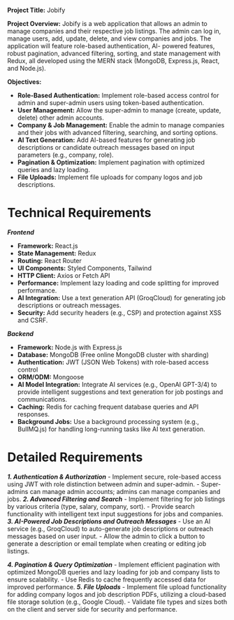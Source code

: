**Project Title:** Jobify

**Project Overview:** Jobify is a web application that allows an admin to manage companies
and their respective job listings. The admin can log in, manage users, add, update, delete,
and view companies and jobs. The application will feature role-based authentication, AI-
powered features, robust pagination, advanced filtering, sorting, and state management
with Redux, all developed using the MERN stack (MongoDB, Express.js, React, and
Node.js).

**Objectives:**

- **Role-Based Authentication:** Implement role-based access control for admin and
  super-admin users using token-based authentication.
- **User Management:** Allow the super-admin to manage (create, update, delete)
  other admin accounts.
- **Company & Job Management:** Enable the admin to manage companies and their
  jobs with advanced filtering, searching, and sorting options.
- **AI Text Generation:** Add AI-based features for generating job descriptions or
  candidate outreach messages based on input parameters (e.g., company, role).
- **Pagination & Optimization:** Implement pagination with optimized queries and lazy
  loading.
- **File Uploads:** Implement file uploads for company logos and job descriptions.

# Technical Requirements

**_Frontend_**

- **Framework:** React.js
- **State Management:** Redux
- **Routing:** React Router
- **UI Components:** Styled Components, Tailwind
- **HTTP Client:** Axios or Fetch API
- **Performance:** Implement lazy loading and code splitting for improved
  performance.
- **AI Integration:** Use a text generation API (GroqCloud) for generating job
  descriptions or outreach messages.
- **Security:** Add security headers (e.g., CSP) and protection against XSS and CSRF.

**_Backend_**

- **Framework:** Node.js with Express.js
- **Database:** MongoDB (Free online MongoDB cluster with sharding)
- **Authentication:** JWT (JSON Web Tokens) with role-based access control
- **ORM/ODM:** Mongoose
- **AI Model Integration:** Integrate AI services (e.g., OpenAI GPT-3/4) to provide
  intelligent suggestions and text generation for job postings and communications.
- **Caching:** Redis for caching frequent database queries and API responses.
- **Background Jobs:** Use a background processing system (e.g., BullMQ.js) for
  handling long-running tasks like AI text generation.

# Detailed Requirements

**_1. Authentication & Authorization_** - Implement secure, role-based access using JWT with role distinction between
admin and super-admin. - Super-admins can manage admin accounts; admins can manage companies and
jobs.
**_2. Advanced Filtering and Search_** - Implement filtering for job listings by various criteria (type, salary,
company, sort). - Provide search functionality with intelligent text input suggestions for jobs and
companies.
**_3. AI-Powered Job Descriptions and Outreach Messages_** - Use an AI service (e.g., GroqCloud) to auto-generate job descriptions or outreach
messages based on user input. - Allow the admin to click a button to generate a description or email template when
creating or editing job listings.

**_4. Pagination & Query Optimization_** - Implement efficient pagination with optimized MongoDB queries and lazy loading
for job and company lists to ensure scalability. - Use Redis to cache frequently accessed data for improved performance.
**_5. File Uploads_** - Implement file upload functionality for adding company logos and job description
PDFs, utilizing a cloud-based file storage solution (e.g., Google Cloud). - Validate file types and sizes both on the client and server side for security and
performance.

